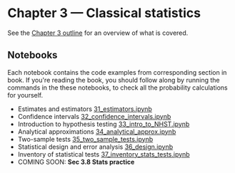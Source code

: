 # Chapter 3 — Classical statistics

See the [Chapter 3 outline](https://docs.google.com/document/d/1fwep23-95U-w1QMPU31nOvUnUXE2X3s_Dbk5JuLlKAY/edit#heading=h.w1m7v7b5wie3)
for an overview of what is covered.


## Notebooks

Each notebook contains the code examples from corresponding section in book.
If you're reading the book, you should follow along by running the commands in the these notebooks,
to check all the probability calculations for yourself.

- Estimates and estimators [31_estimators.ipynb](./31_estimators.ipynb)
- Confidence intervals [32_confidence_intervals.ipynb](./32_confidence_intervals.ipynb)
- Introduction to hypothesis testing [33_intro_to_NHST.ipynb](./33_intro_to_NHST.ipynb)
- Analytical approximations [34_analytical_approx.ipynb](./34_analytical_approx.ipynb)
- Two-sample tests [35_two_sample_tests.ipynb](./35_two_sample_tests.ipynb)
- Statistical design and error analysis [36_design.ipynb](./36_design.ipynb)
- Inventory of statistical tests [37_inventory_stats_tests.ipynb](./37_inventory_stats_tests.ipynb)
- COMING SOON: **Sec 3.8 Stats practice**



